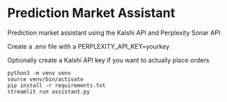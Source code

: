 # Prediction Market Assistant

Prediction market assistant using the Kalshi API and Perplexity Sonar API

Create a .env file with a PERPLEXITY_API_KEY=yourkey

Optionally create a Kalshi API key if you want to actually place orders

```
python3 -m venv venv
source venv/bin/activate
pip install -r requirements.txt
streamlit run assistant.py
```
